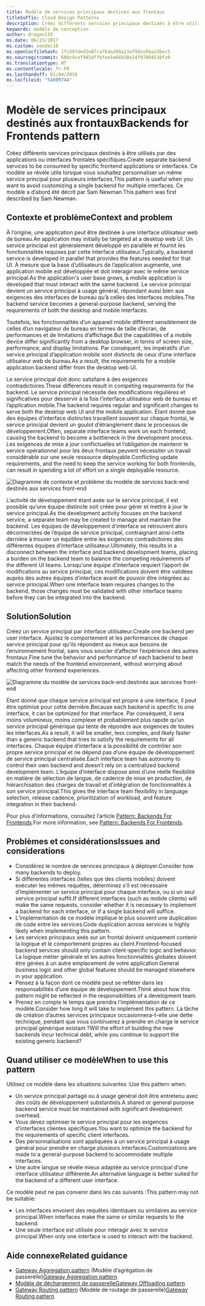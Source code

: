 ```yaml
---
title: Modèle de services principaux destinés aux frontaux
titleSuffix: Cloud Design Patterns
description: Créez différents services principaux destinés à être utilisés par des applications ou interfaces frontales spécifiques.
keywords: modèle de conception
author: dragon119
ms.date: 06/23/2017
ms.custom: seodec18
ms.openlocfilehash: 1fc597ded3e87ca7b4a200a13af9dce5ba2dbec5
ms.sourcegitcommit: 680c9cef945dff6fee5e66b38e24f07804510fa9
ms.translationtype: HT
ms.contentlocale: fr-FR
ms.lasthandoff: 01/04/2019
ms.locfileid: "54009744"
---
```

# <a name="backends-for-frontends-pattern"></a><span data-ttu-id="341c6-104">Modèle de services principaux destinés aux frontaux</span><span class="sxs-lookup"><span data-stu-id="341c6-104">Backends for Frontends pattern</span></span>

<span data-ttu-id="341c6-105">Créez différents services principaux destinés à être utilisés par des applications ou interfaces frontales spécifiques.</span><span class="sxs-lookup"><span data-stu-id="341c6-105">Create separate backend services to be consumed by specific frontend applications or interfaces.</span></span> <span data-ttu-id="341c6-106">Ce modèle se révèle utile lorsque vous souhaitez personnaliser un même service principal pour plusieurs interfaces.</span><span class="sxs-lookup"><span data-stu-id="341c6-106">This pattern is useful when you want to avoid customizing a single backend for multiple interfaces.</span></span> <span data-ttu-id="341c6-107">Ce modèle a d’abord été décrit par Sam Newman.</span><span class="sxs-lookup"><span data-stu-id="341c6-107">This pattern was first described by Sam Newman.</span></span>

## <a name="context-and-problem"></a><span data-ttu-id="341c6-108">Contexte et problème</span><span class="sxs-lookup"><span data-stu-id="341c6-108">Context and problem</span></span>

<span data-ttu-id="341c6-109">À l’origine, une application peut être destinée à une interface utilisateur web de bureau.</span><span class="sxs-lookup"><span data-stu-id="341c6-109">An application may initially be targeted at a desktop web UI.</span></span> <span data-ttu-id="341c6-110">Un service principal est généralement développé en parallèle et fournit les fonctionnalités requises par cette interface utilisateur.</span><span class="sxs-lookup"><span data-stu-id="341c6-110">Typically, a backend service is developed in parallel that provides the features needed for that UI.</span></span> <span data-ttu-id="341c6-111">À mesure que la base d’utilisateurs de l’application augmente, une application mobile est développée et doit interagir avec le même service principal.</span><span class="sxs-lookup"><span data-stu-id="341c6-111">As the application's user base grows, a mobile application is developed that must interact with the same backend.</span></span> <span data-ttu-id="341c6-112">Le service principal devient un service principal à usage général, répondant aussi bien aux exigences des interfaces de bureau qu’à celles des interfaces mobiles.</span><span class="sxs-lookup"><span data-stu-id="341c6-112">The backend service becomes a general-purpose backend, serving the requirements of both the desktop and mobile interfaces.</span></span>

<span data-ttu-id="341c6-113">Toutefois, les fonctionnalités d’un appareil mobile diffèrent sensiblement de celles d’un navigateur de bureau en termes de taille d’écran, de performances et de limitations d’affichage.</span><span class="sxs-lookup"><span data-stu-id="341c6-113">But the capabilities of a mobile device differ significantly from a desktop browser, in terms of screen size, performance, and display limitations.</span></span> <span data-ttu-id="341c6-114">Par conséquent, les impératifs d’un service principal d’application mobile sont distincts de ceux d’une interface utilisateur web de bureau.</span><span class="sxs-lookup"><span data-stu-id="341c6-114">As a result, the requirements for a mobile application backend differ from the desktop web UI.</span></span>

<span data-ttu-id="341c6-115">Le service principal doit donc satisfaire à des exigences contradictoires.</span><span class="sxs-lookup"><span data-stu-id="341c6-115">These differences result in competing requirements for the backend.</span></span> <span data-ttu-id="341c6-116">Le service principal nécessite des modifications régulières et significatives pour desservir à la fois l’interface utilisateur web de bureau et l’application mobile.</span><span class="sxs-lookup"><span data-stu-id="341c6-116">The backend requires regular and significant changes to serve both the desktop web UI and the mobile application.</span></span> <span data-ttu-id="341c6-117">Étant donné que des équipes d’interface distinctes travaillent souvent sur chaque frontal, le service principal devient un goulot d’étranglement dans le processus de développement.</span><span class="sxs-lookup"><span data-stu-id="341c6-117">Often, separate interface teams work on each frontend, causing the backend to become a bottleneck in the development process.</span></span> <span data-ttu-id="341c6-118">Les exigences de mise à jour conflictuelles et l’obligation de maintenir le service opérationnel pour les deux frontaux peuvent nécessiter un travail considérable sur une seule ressource déployable.</span><span class="sxs-lookup"><span data-stu-id="341c6-118">Conflicting update requirements, and the need to keep the service working for both frontends, can result in spending a lot of effort on a single deployable resource.</span></span>

![Diagramme de contexte et problème du modèle de services back-end destinés aux services front-end](./_images/backend-for-frontend.png)

<span data-ttu-id="341c6-120">L’activité de développement étant axée sur le service principal, il est possible qu’une équipe distincte soit créée pour gérer et mettre à jour le service principal.</span><span class="sxs-lookup"><span data-stu-id="341c6-120">As the development activity focuses on the backend service, a separate team may be created to manage and maintain the backend.</span></span> <span data-ttu-id="341c6-121">Les équipes de développement d’interface se retrouvent alors déconnectées de l’équipe de service principal, contraignant ainsi cette dernière à trouver un équilibre entre les exigences contradictoires des différentes équipes d’interface utilisateur.</span><span class="sxs-lookup"><span data-stu-id="341c6-121">Ultimately, this results in a disconnect between the interface and backend development teams, placing a burden on the backend team to balance the competing requirements of the different UI teams.</span></span> <span data-ttu-id="341c6-122">Lorsqu’une équipe d’interface requiert l’apport de modifications au service principal, ces modifications doivent être validées auprès des autres équipes d’interface avant de pouvoir être intégrées au service principal.</span><span class="sxs-lookup"><span data-stu-id="341c6-122">When one interface team requires changes to the backend, those changes must be validated with other interface teams before they can be integrated into the backend.</span></span>

## <a name="solution"></a><span data-ttu-id="341c6-123">Solution</span><span class="sxs-lookup"><span data-stu-id="341c6-123">Solution</span></span>

<span data-ttu-id="341c6-124">Créez un service principal par interface utilisateur.</span><span class="sxs-lookup"><span data-stu-id="341c6-124">Create one backend per user interface.</span></span> <span data-ttu-id="341c6-125">Ajustez le comportement et les performances de chaque service principal pour qu’ils répondent au mieux aux besoins de l’environnement frontal, sans vous soucier d’affecter l’expérience des autres frontaux.</span><span class="sxs-lookup"><span data-stu-id="341c6-125">Fine tune the behavior and performance of each backend to best match the needs of the frontend environment, without worrying about affecting other frontend experiences.</span></span>

![Diagramme du modèle de services back-end destinés aux services front-end](./_images/backend-for-frontend-example.png)

<span data-ttu-id="341c6-127">Étant donné que chaque service principal est propre à une interface, il peut être optimisé pour cette dernière.</span><span class="sxs-lookup"><span data-stu-id="341c6-127">Because each backend is specific to one interface, it can be optimized for that interface.</span></span> <span data-ttu-id="341c6-128">Par conséquent, il sera moins volumineux, moins complexe et probablement plus rapide qu’un service principal générique qui tente de répondre aux exigences de toutes les interfaces.</span><span class="sxs-lookup"><span data-stu-id="341c6-128">As a result, it will be smaller, less complex, and likely faster than a generic backend that tries to satisfy the requirements for all interfaces.</span></span> <span data-ttu-id="341c6-129">Chaque équipe d’interface a la possibilité de contrôler son propre service principal et ne dépend pas d’une équipe de développement de service principal centralisée.</span><span class="sxs-lookup"><span data-stu-id="341c6-129">Each interface team has autonomy to control their own backend and doesn't rely on a centralized backend development team.</span></span> <span data-ttu-id="341c6-130">L’équipe d’interface dispose ainsi d’une réelle flexibilité en matière de sélection de langue, de cadence de mise en production, de hiérarchisation des charges de travail et d’intégration de fonctionnalités à son service principal.</span><span class="sxs-lookup"><span data-stu-id="341c6-130">This gives the interface team flexibility in language selection, release cadence, prioritization of workload, and feature integration in their backend.</span></span>

<span data-ttu-id="341c6-131">Pour plus d’informations, consultez l’article [Pattern: Backends For Frontends](https://samnewman.io/patterns/architectural/bff/).</span><span class="sxs-lookup"><span data-stu-id="341c6-131">For more information, see [Pattern: Backends For Frontends](https://samnewman.io/patterns/architectural/bff/).</span></span>

## <a name="issues-and-considerations"></a><span data-ttu-id="341c6-132">Problèmes et considérations</span><span class="sxs-lookup"><span data-stu-id="341c6-132">Issues and considerations</span></span>

- <span data-ttu-id="341c6-133">Considérez le nombre de services principaux à déployer.</span><span class="sxs-lookup"><span data-stu-id="341c6-133">Consider how many backends to deploy.</span></span>
- <span data-ttu-id="341c6-134">Si différentes interfaces (telles que des clients mobiles) doivent exécuter les mêmes requêtes, déterminez s’il est nécessaire d’implémenter un service principal pour chaque interface, ou si un seul service principal suffit.</span><span class="sxs-lookup"><span data-stu-id="341c6-134">If different interfaces (such as mobile clients) will make the same requests, consider whether it is necessary to implement a backend for each interface, or if a single backend will suffice.</span></span>
- <span data-ttu-id="341c6-135">L’implémentation de ce modèle implique le plus souvent une duplication de code entre les services.</span><span class="sxs-lookup"><span data-stu-id="341c6-135">Code duplication across services is highly likely when implementing this pattern.</span></span>
- <span data-ttu-id="341c6-136">Les services principaux axés sur un frontal doivent uniquement contenir la logique et le comportement propres au client.</span><span class="sxs-lookup"><span data-stu-id="341c6-136">Frontend-focused backend services should only contain client-specific logic and behavior.</span></span> <span data-ttu-id="341c6-137">La logique métier générale et les autres fonctionnalités globales doivent être gérées à un autre emplacement de votre application.</span><span class="sxs-lookup"><span data-stu-id="341c6-137">General business logic and other global features should be managed elsewhere in your application.</span></span>
- <span data-ttu-id="341c6-138">Pensez à la façon dont ce modèle peut se refléter dans les responsabilités d’une équipe de développement.</span><span class="sxs-lookup"><span data-stu-id="341c6-138">Think about how this pattern might be reflected in the responsibilities of a development team.</span></span>
- <span data-ttu-id="341c6-139">Prenez en compte le temps que prendra l’implémentation de ce modèle.</span><span class="sxs-lookup"><span data-stu-id="341c6-139">Consider how long it will take to implement this pattern.</span></span> <span data-ttu-id="341c6-140">La tâche de création d’autres services principaux occasionnera-t-elle une dette technique, pendant que vous continuerez à prendre en charge le service principal générique existant ?</span><span class="sxs-lookup"><span data-stu-id="341c6-140">Will the effort of building the new backends incur technical debt, while you continue to support the existing generic backend?</span></span>

## <a name="when-to-use-this-pattern"></a><span data-ttu-id="341c6-141">Quand utiliser ce modèle</span><span class="sxs-lookup"><span data-stu-id="341c6-141">When to use this pattern</span></span>

<span data-ttu-id="341c6-142">Utilisez ce modèle dans les situations suivantes :</span><span class="sxs-lookup"><span data-stu-id="341c6-142">Use this pattern when:</span></span>

- <span data-ttu-id="341c6-143">Un service principal partagé ou à usage général doit être entretenu avec des coûts de développement substantiels.</span><span class="sxs-lookup"><span data-stu-id="341c6-143">A shared or general purpose backend service must be maintained with significant development overhead.</span></span>
- <span data-ttu-id="341c6-144">Vous devez optimiser le service principal pour les exigences d’interfaces clientes spécifiques.</span><span class="sxs-lookup"><span data-stu-id="341c6-144">You want to optimize the backend for the requirements of specific client interfaces.</span></span>
- <span data-ttu-id="341c6-145">Des personnalisations sont appliquées à un service principal à usage général pour prendre en charge plusieurs interfaces.</span><span class="sxs-lookup"><span data-stu-id="341c6-145">Customizations are made to a general-purpose backend to accommodate multiple interfaces.</span></span>
- <span data-ttu-id="341c6-146">Une autre langue se révèle mieux adaptée au service principal d’une interface utilisateur différente.</span><span class="sxs-lookup"><span data-stu-id="341c6-146">An alternative language is better suited for the backend of a different user interface.</span></span>

<span data-ttu-id="341c6-147">Ce modèle peut ne pas convenir dans les cas suivants :</span><span class="sxs-lookup"><span data-stu-id="341c6-147">This pattern may not be suitable:</span></span>

- <span data-ttu-id="341c6-148">Les interfaces envoient des requêtes identiques ou similaires au service principal.</span><span class="sxs-lookup"><span data-stu-id="341c6-148">When interfaces make the same or similar requests to the backend.</span></span>
- <span data-ttu-id="341c6-149">Une seule interface est utilisée pour interagir avec le service principal.</span><span class="sxs-lookup"><span data-stu-id="341c6-149">When only one interface is used to interact with the backend.</span></span>

## <a name="related-guidance"></a><span data-ttu-id="341c6-150">Aide connexe</span><span class="sxs-lookup"><span data-stu-id="341c6-150">Related guidance</span></span>

- <span data-ttu-id="341c6-151">[Gateway Aggregation pattern](./gateway-aggregation.md) (Modèle d’agrégation de passerelle)</span><span class="sxs-lookup"><span data-stu-id="341c6-151">[Gateway Aggregation pattern](./gateway-aggregation.md)</span></span>
- [<span data-ttu-id="341c6-152">Modèle de déchargement de passerelle</span><span class="sxs-lookup"><span data-stu-id="341c6-152">Gateway Offloading pattern</span></span>](./gateway-offloading.md)
- <span data-ttu-id="341c6-153">[Gateway Routing pattern](./gateway-routing.md) (Modèle de routage de passerelle)</span><span class="sxs-lookup"><span data-stu-id="341c6-153">[Gateway Routing pattern](./gateway-routing.md)</span></span>
